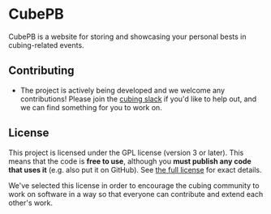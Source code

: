 # CubePB

CubePB is a website for storing and showcasing your personal bests in cubing-related events.

## Contributing

- The project is actively being developed and we welcome any contributions! Please join the [cubing slack](https://join.slack.com/t/cubing-org/shared_invite/zt-8ok0y7cl-CffvDqFxnp9LheabPzmfgw) if you'd like to help out, and we can find something for you to work on.

## License

This project is licensed under the GPL license (version 3 or later). This means that the code is **free to use**, although you **must publish any code that uses it** (e.g. also put it on GitHub). See [the full license](./LICENSE.md) for exact details.

We've selected this license in order to encourage the cubing community to work on software in a way so that everyone can contribute and extend each other's work.
